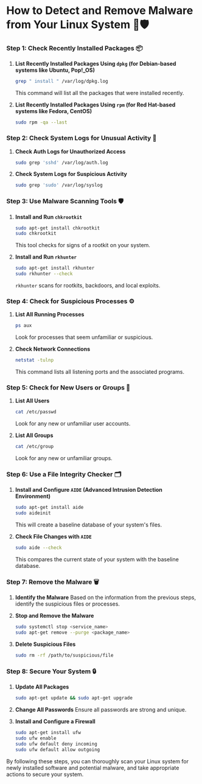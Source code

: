 # How to Detect and Remove Malware from Your Linux System 🐧🛡️

### Step 1: Check Recently Installed Packages 📦

1. **List Recently Installed Packages Using `dpkg` (for Debian-based systems like Ubuntu, Pop!\_OS)**

   ```bash
   grep " install " /var/log/dpkg.log
   ```

   This command will list all the packages that were installed recently.

2. **List Recently Installed Packages Using `rpm` (for Red Hat-based systems like Fedora, CentOS)**
   ```bash
   sudo rpm -qa --last
   ```

### Step 2: Check System Logs for Unusual Activity 📜

1. **Check Auth Logs for Unauthorized Access**

   ```bash
   sudo grep 'sshd' /var/log/auth.log
   ```

2. **Check System Logs for Suspicious Activity**
   ```bash
   sudo grep 'sudo' /var/log/syslog
   ```

### Step 3: Use Malware Scanning Tools 🛡️

1. **Install and Run `chkrootkit`**

   ```bash
   sudo apt-get install chkrootkit
   sudo chkrootkit
   ```

   This tool checks for signs of a rootkit on your system.

2. **Install and Run `rkhunter`**

   ```bash
   sudo apt-get install rkhunter
   sudo rkhunter --check
   ```

   `rkhunter` scans for rootkits, backdoors, and local exploits.

### Step 4: Check for Suspicious Processes ⚙️

1. **List All Running Processes**

   ```bash
   ps aux
   ```

   Look for processes that seem unfamiliar or suspicious.

2. **Check Network Connections**

   ```bash
   netstat -tulnp
   ```

   This command lists all listening ports and the associated programs.

### Step 5: Check for New Users or Groups 👤

1. **List All Users**

   ```bash
   cat /etc/passwd
   ```

   Look for any new or unfamiliar user accounts.

2. **List All Groups**

   ```bash
   cat /etc/group
   ```

   Look for any new or unfamiliar groups.

### Step 6: Use a File Integrity Checker 🗂️

1. **Install and Configure `AIDE` (Advanced Intrusion Detection Environment)**

   ```bash
   sudo apt-get install aide
   sudo aideinit
   ```

   This will create a baseline database of your system's files.

2. **Check File Changes with `AIDE`**

   ```bash
   sudo aide --check
   ```

   This compares the current state of your system with the baseline database.

### Step 7: Remove the Malware 🗑️

1. **Identify the Malware**
   Based on the information from the previous steps, identify the suspicious files or processes.

2. **Stop and Remove the Malware**

   ```bash
   sudo systemctl stop <service_name>
   sudo apt-get remove --purge <package_name>
   ```

3. **Delete Suspicious Files**
   ```bash
   sudo rm -rf /path/to/suspicious/file
   ```

### Step 8: Secure Your System 🔒

1. **Update All Packages**

   ```bash
   sudo apt-get update && sudo apt-get upgrade
   ```

2. **Change All Passwords**
   Ensure all passwords are strong and unique.

3. **Install and Configure a Firewall**
   ```bash
   sudo apt-get install ufw
   sudo ufw enable
   sudo ufw default deny incoming
   sudo ufw default allow outgoing
   ```

By following these steps, you can thoroughly scan your Linux system for newly installed software and potential malware, and take appropriate actions to secure your system.
